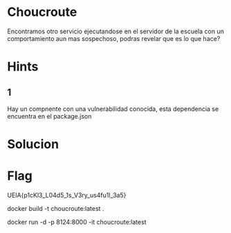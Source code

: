 # Choucroute

Encontramos otro servicio ejecutandose en el servidor de la escuela con un comportamiento aun mas sospechoso, podras revelar que es lo que hace?

# Hints

## 1

Hay un compnente con una vulnerabilidad conocida, esta dependencia se encuentra en el package.json

# Solucion


# Flag

UEIA{p1cKl3_L04d5_1s_V3ry_us4fu1l_3a5}


docker build -t choucroute:latest .

docker run -d -p 8124:8000 -it choucroute:latest
